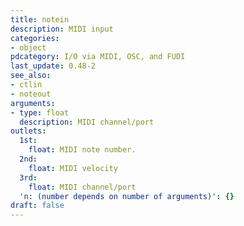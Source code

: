 ```yaml
---
title: notein
description: MIDI input
categories:
- object
pdcategory: I/O via MIDI, OSC, and FUDI
last_update: 0.48-2
see_also:
- ctlin
- noteout
arguments:
- type: float
  description: MIDI channel/port
outlets:
  1st:
    float: MIDI note number.
  2nd:
    float: MIDI velocity
  3rd:
    float: MIDI channel/port
  'n: (number depends on number of arguments)': {}
draft: false
---
```


